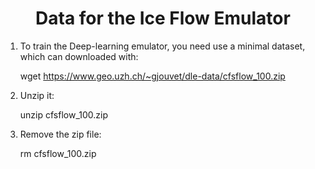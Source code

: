 
### <h1 align="center" id="title">Data for the Ice Flow Emulator</h1>

1) To train the Deep-learning emulator, you need use a minimal dataset, which can downloaded with:

	wget https://www.geo.uzh.ch/~gjouvet/dle-data/cfsflow_100.zip

2) Unzip it:

	unzip cfsflow_100.zip

3) Remove the zip file:

	rm cfsflow_100.zip
